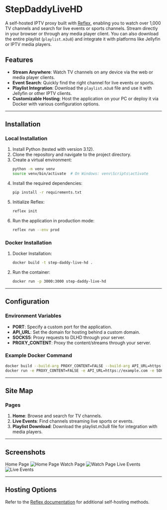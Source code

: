 # StepDaddyLiveHD

A self-hosted IPTV proxy built with [Reflex](https://reflex.dev), enabling you to watch over 1,000 TV channels and search for live events or sports channels. Stream directly in your browser or through any media player client. You can also download the entire playlist (`playlist.m3u8`) and integrate it with platforms like Jellyfin or IPTV media players.

## Features

- **Stream Anywhere**: Watch TV channels on any device via the web or media player clients.
- **Event Search**: Quickly find the right channel for live events or sports.
- **Playlist Integration**: Download the `playlist.m3u8` file and use it with Jellyfin or other IPTV clients.
- **Customizable Hosting**: Host the application on your PC or deploy it via Docker with various configuration options.

---

## Installation

### Local Installation

1. Install Python (tested with version 3.12).
2. Clone the repository and navigate to the project directory.
3. Create a virtual environment:
   ```bash
   python -m venv venv
   source venv/bin/activate  # On Windows: venv\Scripts\activate
   ```
4. Install the required dependencies:
   ```bash
   pip install -r requirements.txt
   ```
5. Initialize Reflex:
   ```bash
   reflex init
   ```
6. Run the application in production mode:
   ```bash
   reflex run --env prod
   ```

### Docker Installation

1. Docker Installation:
   ```bash
   docker build -t step-daddy-live-hd .
   ```
2. Run the container:
   ```bash
   docker run -p 3000:3000 step-daddy-live-hd
   ```

---

## Configuration

### Environment Variables
- **PORT**: Specify a custom port for the application.
- **API_URL**: Set the domain for hosting behind a custom domain.
- **SOCKS5**: Proxy requests to DLHD through your server.
- **PROXY_CONTENT**: Proxy the content/streams through your server.

### Example Docker Command
   ```bash
   docker build --build-arg PROXY_CONTENT=FALSE --build-arg API_URL=https://example.com --build-arg SOCKS5=user:password@proxy.example.com:1080 -t step-daddy-live-hd .
   docker run -e PROXY_CONTENT=FALSE -e API_URL=https://example.com -e SOCKS5=user:password@proxy.example.com:1080 -p 3000:3000 step-daddy-live-hd
   ```

---

## Site Map

### Pages

1. **Home**: Browse and search for TV channels.
2. **Live Events**: Find channels streaming live sports or events.
3. **Playlist Download**: Download the playlist.m3u8 file for integration with media players.

---

## Screenshots
Home Page
<img alt="Home Page" src="https://files.catbox.moe/qlqqs5.png">
Watch Page
<img alt="Watch Page" src="https://files.catbox.moe/974r9w.png">
Live Events
<img alt="Live Events" src="https://files.catbox.moe/7oawie.png">

---

## Hosting Options
Refer to the [Reflex documentation](https://reflex.dev/docs/hosting/self-hosting/) for additional self-hosting methods.